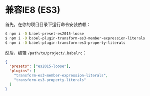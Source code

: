 # 兼容IE8 (ES3)

首先，在你的项目目录下运行命令安装依赖：

```sh
$ npm i -D babel-preset-es2015-loose
$ npm i -D babel-plugin-transform-es3-member-expression-literals
$ npm i -D babel-plugin-transform-es3-property-literals
```

然后，编辑 `/path/to/project/.babelrc`：

```json
{
  "presets": ["es2015-loose"],
  "plugins": [
    "transform-es3-member-expression-literals",
    "transform-es3-property-literals"
  ]
}
```
